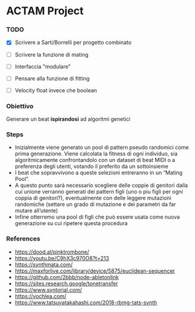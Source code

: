 # ACTAM Project

### TODO
- [X] Scrivere a Sarti/Borrelli per progetto combinato
- [ ] Scrivere la funzione di mating
- [ ] Interfaccia "modulare"  
- [ ] Pensare alla funzione di fitting  
- [ ] Velocity float invece che boolean


### Obiettivo
Generare un beat **ispirandosi** ad algoritmi genetici  
### Steps
- Inizialmente viene generato un pool di pattern pseudo randomici come prima generazione.
Viene calcolata la fitness di ogni individuo, sia algoritmicamente confrontandolo con un dataset di beat MIDI o a preferenza degli utenti, votando il preferito da un sottoinsieme
- I beat che sopravvivono a queste selezioni entreranno in un “Mating Pool”.
- A questo punto sarà necessario scegliere delle coppie di genitori dalla cui unione verranno generati dei pattern figli (uno o piu figli per ogni coppia di genitori?), eventualmente con delle leggere mutazioni randomiche (settare un grado di mutazione e dei parametri da far mutare all’utente)
- Infine otterremo una pool di figli che può essere usata come nuova generazione su cui ripetere questa procedura



### References
- https://dood.al/pinktrombone/
- https://youtu.be/C9hX3c970O8?t=213
- https://synthmata.com/
- https://maxforlive.com/library/device/5875/euclidean-sequencer
- https://github.com/2bbb/node-abletonlink
- https://sites.research.google/tonetransfer
- https://www.syntorial.com/
- https://vochlea.com/
- https://www.tatsuyatakahashi.com/2018-rbmg-tats-synth
